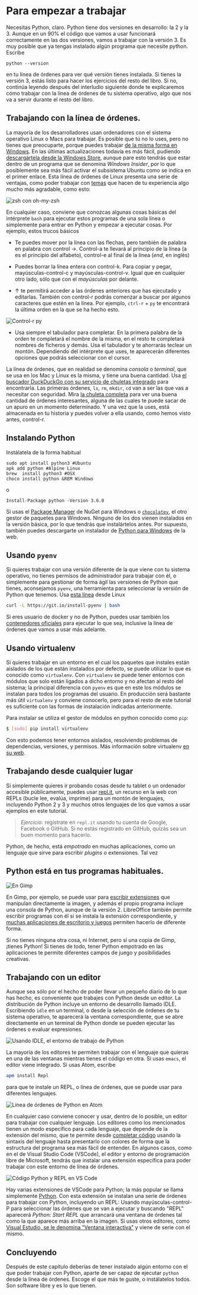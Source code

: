 # Para empezar a trabajar

Necesitas Python, claro. Python tiene dos versiones en desarrollo: la
2 y la 3. Aunque en un 90% el código que vamos a usar funcionará
correctamente en las dos versiones, vamos a trabajar con la
versión 3. Es muy posible que ya tengas instalado algún programa que
necesite python. Escribe

	python --version

en tu línea de órdenes para ver qué versión tienes instalada. Si
tienes la versión 3, estás listo para hacer los ejercicios del resto del libro. Si no, continúa leyendo después del
interludio siguiente donde te explicaremos cómo trabajar con la línea
de órdenes de tu sistema operativo, algo que nos va a servir durante el
resto del libro. 

## Trabajando con la línea de órdenes.

La mayoría de los desarrolladores usan ordenadores con el sistema operativo Linux o Macs para trabajar. Es
posible que tú no lo uses, pero no tienes que preocuparte, porque
puedes trabajar
[de la misma forma en Windows](https://www.xataka.com/aplicaciones/asi-es-usar-la-consola-bash-de-ubuntu-en-windows-10). En
las últimas actualizaciones todavía es más fácil,
pudiendo
[descargártela desde la Windows Store](https://www.xataka.com/aplicaciones/ubuntu-llega-a-la-windows-store-y-el-matrimonio-microsoft-linux-esta-en-su-mejor-momento),
aunque pare esto tendrás que estar dentro de un programa que se
denomina *Windows Insider*, por lo que posiblemente sea más fácil
activar el subsistema Ubuntu como se indica en el primer enlace. Esta
línea de órdenes de Linux presenta una serie de ventajas, como poder
trabajar con [temas](https://github.com/Bash-it/bash-it/wiki/Themes)
que hacen de tu experiencia algo mucho más agradable, como esto:

![zsh con oh-my-zsh](../img/bash.png)

En cualquier caso, conviene que conozcas algunas cosas básicas del
intérprete `bash` para ejecutar estos programas
de una sola línea o simplemente para entrar en Python y empezar a
ejecutar cosas. Por ejemplo, estos trucos básicos

* Te puedes mover por la línea con las flechas, pero también de
  palabra en palabra con control →. Control-a te llevará al principio
  de la línea (a es el principio del alfabeto), control-e al final de
  la línea (*end*, en inglés)

* Puedes borrar la línea entera con control-k. Para copiar y pegar,
  mayúsculas-control-c y mayúsculas-control-v. Igual que en cualquier
  otro lado, sólo que con el *mayúsculas* por delante.

* ↑ te permitirá acceder a las órdenes anteriores que has ejecutado y
  editarlas. También con control-r podrás comenzar a buscar por
  algunos caracteres que estén en la línea. Por ejemplo, `ctrl-r` +
  `py` te encontrará la última orden en la que se ha hecho esto.

![Control-r py](../img/ctrl-r.png)

* Usa siempre el tabulador para completar. En la primera palabra de la
  orden te completará el nombre de la misma, en el resto te completará
  nombres de ficheros y demás. Usa el tabulador y te ahorrarás teclear
  un montón. Dependiendo del intérprete que uses, te aparecerán
  diferentes opciones que podrás seleccionar con el cursor.

La línea de órdenes, que en realidad se denomina *consola* o
*terminal*, que se usa en los Mac y Linux es la misma, y tiene
una buena cantidad. Usa [el buscador DuckDuckGo con su servicio de chuletas integrado](https://duckduckgo.com/?q=linux+cheatsheet&t=canonical&ia=cheatsheet) para
encontrarla. Las primeras órdenes, `ls`, `rm`, `mkdir`, `cd` van a ser las
que vas a necesitar con
seguridad. Mira
[la chuleta completa](https://duckduckgo.com/?q=linux+cheatsheet&t=canonical&ia=cheatsheet&iax=1) para
ver una buena cantidad de órdenes interesantes, alguna de las cuales
te puede sacar de un apuro en un momento determinado. Y una vez que la
uses, está almacenada en tu historia y puedes volver a ella usando,
como hemos visto antes, control-r.

## Instalando Python

Instálatela de la forma habitual

	sudo apt install python3 #Ubuntu
	apk add python #Alpine Linux
	brew  install python3 #OSX
	choco install python &REM Windows

o

	Install-Package python -Version 3.6.0

Si usas
el [Package Manager](https://www.nuget.org/packages/python/3.6.0) de
NuGet para Windows o [`chocolatey`](https://chocolatey.org/), el otro
gestor de paquetes para Windows. Ninguno de los dos vienen instalados
en la versión básica, por lo que tendrás que instalártelos antes. Por
supuesto, también puedes
descargarte un instalador de 
[Python para Windows](https://www.python.org/downloads/windows/) de la web.

## Usando `pyenv`

Si quieres trabajar con una versión diferente de la que viene con tu
sistema operativo, no tienes permisos de administrador para trabajar
con él, o simplemente para gestionar de forma ágil las
versiones de Python que tienes, aconsejamos `pyenv`, una herramienta
para seleccionar la versión de Python que
tenemos. Usa [esta línea](https://github.com/pyenv/pyenv-installer)
desde Linux

```bash
curl -L https://git.io/install-pyenv | bash
```

Si eres usuario de docker y no de Python, puedes usar también los
[contenedores oficiales](https://hub.docker.com/_/python/) para
ejecutar lo que sea, inclusive la línea de órdenes que vamos a usar
más adelante.

## Usando virtualenv

Si quieres trabajar en un entorno en el cual los paquetes que instales están
aislados de los que están instalados por defecto, se puede utilizar
lo que es conocido como `virtualenv`. Con `virtualenv` se puede tener entornos
con módulos que solo están ligados a dicho entorno y no
afectan al resto del sistema; la principal diferencia con `pyenv` es que en este los módulos se instalan para todos los programas del usuario. En producción será bastante más útil `virtualenv` y conviene conocerlo, pero para el resto de este tutorial es suficiente con las formas de instalación indicadas anteriormente. 

Para instalar se utiliza el gestor de módulos en python conocido como `pip`:

```sh
$ [sudo] pip install virtualenv
```

Con esto podemos tener entornos aislados, resolviendo problemas de dependencias, versiones,
y permisos. Más información sobre virtualenv [en su web](https://virtualenv.pypa.io/en/stable/). 

## Trabajando desde cualquier lugar

Si simplemente quieres ir probando cosas desde tu tablet o un ordenador accesible públicamente, puedes usar [repl.it](https://repl.it/languages/python3), un recurso en la web con REPLs (bucle lee, evalúa, imprime) para un montón de lenguajes, incluyendo Python 2 y 3 y muchos otros lenguajes de los que vamos a usar ejemplos en este tutorial. 

> *Ejercicio*: regístrate en `repl.it` usando tu cuenta de Google, Facebook o GitHub. Si no estás registrado en GitHub, quizás sea un buen momento para hacerlo. 

Python, de hecho, está *empotrado* en muchas aplicaciones, como un
lenguaje que sirve para escribir *plugins* o extensiones. Tal vez  

## Python está en tus programas habituales.

![En Gimp](../img/python-gimp.png)

En Gimp, por ejemplo, se puede usar
para
[escribir extensiones](https://www.ibm.com/developerworks/library/os-autogimp/index.html) que
manipulan directamente la imagen, y además el propio programa incluye
una consola de Python, aunque de la versión 2. LibreOffice también
permite escribir programas con él si se instala la extensión
correspondiente,
y
[muchas aplicaciones de escritorio y juegos](https://wiki.python.org/moin/AppsWithPythonScripting) permiten
hacerlo de diferente forma.

Si no tienes ninguna otra cosa, ni Internet, pero sí una copia de
Gimp, ¡tienes Python! Si tienes de todo, tener Python empotrado en las
aplicaciones te permite diferentes campos de juego y posibilidades
creativas. 


## Trabajando con un editor

Aunque sea sólo por el hecho de poder llevar un pequeño diario de lo
que has hecho, es conveniente que trabajes con Python desde un
editor. La distribución de Python incluye un entorno de desarrollo
llamado IDLE. Escribiendo `idle` en un terminal, o desde la selección
de órdenes de tu sistema operativo, te aparecerá la ventana
correspondiente, que se abre directamente en un terminal de Python
donde se pueden ejecutar las órdenes o evaluar expresiones. 

![Usando IDLE, el entorno de trabajo de Python](../img/idle.png)

La mayoría de los editores te permiten trabajar con el
lenguaje que quieras en una de las ventanas mientras tienes el código
en otra. Si usas `emacs`, el editor viene integrado. Si usas Atom,
escribe

```bash
apm install Repl
```

para que te instale un REPL, o línea de órdenes, que se puede usar
para diferentes lenguajes.

![Línea de órdenes de Python en Atom](../img/atom-repl.png)

En cualquier caso conviene conocer y usar, dentro de lo posible, un
editor para trabajar con cualquier lenguaje. Los editores como los
mencionados tienen un modo específico para cada lenguaje, que depende
de la extensión del mismo, que te permite
desde
[completar código](https://code.visualstudio.com/docs/languages/python) usando
la sintaxis del lenguaje hasta
presentarlo con colores de forma que la estructura del programa sea
más fácil de entender. En algunos casos, como en el de Visual Studio
Code (VSCode), el editor y entorno de programación libre de Microsoft, tendrás
que instalar una extensión específica para poder trabajar con este
entorno de línea de órdenes.

![Código Python y REPL en VS Code](../img/code-repl.png)

Hay varias extensiones de VSCode para Python; la más popular se llama
simplemente
[Python](https://marketplace.visualstudio.com/items?itemName=donjayamanne.python). Con
esta extensión se instalan una serie de órdenes para trabajar con
Python, incluyendo un REPL: Usando
mayúsculas-control-P para seleccionar las órdenes que se van a
ejecutar y buscando "REPL" aparecerá *Python: Start REPL* que
arrancará una ventana de órdenes tal como la que aparece más arriba en
la imagen. Si usas otros editores,
como
[Visual Estudio, se le denomina "Ventana interactiva"](https://docs.microsoft.com/en-us/visualstudio/python/interactive-repl) y
viene de serie con el mismo. 

## Concluyendo

Después de este capítulo deberías de tener instalado algún entorno con
el que poder trabajar con Python, aparte de ser capaz de ejecutar `python`
desde la línea de órdenes. Escoge el que más te guste, o instálatelos
todos. Son software libre y es lo que tienen.
